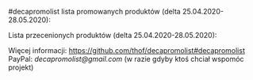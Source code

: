 #decapromolist lista promowanych produktów (delta 25.04.2020-28.05.2020):


Lista przecenionych produktów (delta 25.04.2020-28.05.2020):

Więcej informacji: https://github.com/thof/decapromolist#decapromolist  
PayPal: _decapromolist@gmail.com_ (w razie gdyby ktoś chciał wspomóc projekt)  
